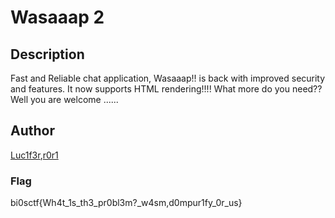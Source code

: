 # Wasaaap 2

## Description

Fast and Reliable chat application, Wasaaap!! is back with improved security and features. It now supports HTML rendering!!!! What more do you need?? Well you are welcome ......

## Author

[Luc1f3r](https://x.com/Adithyaraj2515),[r0r1](https://x.com/ItsR0R1)

### Flag

bi0sctf{Wh4t_1s_th3_pr0bl3m?\_w4sm,d0mpur1fy_0r_us}
